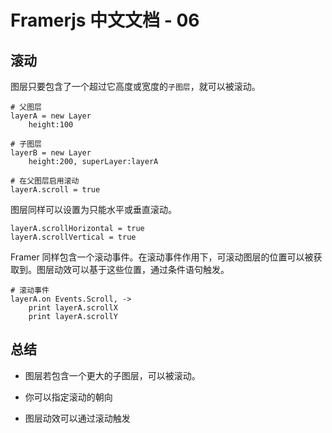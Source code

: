 
# Framerjs 中文文档 - 06

## 滚动

图层只要包含了一个超过它高度或宽度的`子图层`，就可以被滚动。<!--more-->

	# 父图层
	layerA = new Layer 
	    height:100
	
	# 子图层
	layerB = new Layer 
	    height:200, superLayer:layerA
	
	# 在父图层启用滚动
	layerA.scroll = true
	
图层同样可以设置为只能水平或垂直滚动。

	layerA.scrollHorizontal = true
	layerA.scrollVertical = true
	
Framer 同样包含一个滚动事件。在滚动事件作用下，可滚动图层的位置可以被获取到。图层动效可以基于这些位置，通过条件语句触发。

	# 滚动事件
	layerA.on Events.Scroll, ->
	    print layerA.scrollX
	    print layerA.scrollY
	    
## 总结

- 图层若包含一个更大的子图层，可以被滚动。

- 你可以指定滚动的朝向

- 图层动效可以通过滚动触发
